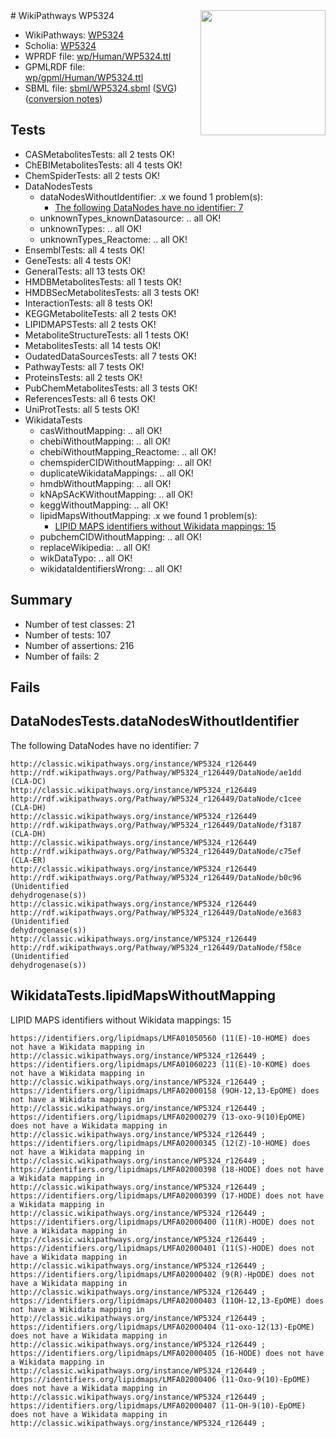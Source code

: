 <img style="float: right; width: 200px" src="../logo.png" />
# WikiPathways WP5324

* WikiPathways: [WP5324](https://identifiers.org/wikipathways:WP5324)
* Scholia: [WP5324](https://scholia.toolforge.org/wikipathways/WP5324)
* WPRDF file: [wp/Human/WP5324.ttl](../wp/Human/WP5324.ttl)
* GPMLRDF file: [wp/gpml/Human/WP5324.ttl](../wp/gpml/Human/WP5324.ttl)
* SBML file: [sbml/WP5324.sbml](../sbml/WP5324.sbml) ([SVG](../sbml/WP5324.svg)) ([conversion notes](../sbml/WP5324.txt))

## Tests
* CASMetabolitesTests: all 2 tests OK!
* ChEBIMetabolitesTests: all 4 tests OK!
* ChemSpiderTests: all 2 tests OK!
* DataNodesTests
    * dataNodesWithoutIdentifier: .x we found 1 problem(s):
        * [The following DataNodes have no identifier: 7](#d2d32fa6)
    * unknownTypes_knownDatasource: .. all OK!
    * unknownTypes: .. all OK!
    * unknownTypes_Reactome: .. all OK!
* EnsemblTests: all 4 tests OK!
* GeneTests: all 4 tests OK!
* GeneralTests: all 13 tests OK!
* HMDBMetabolitesTests: all 1 tests OK!
* HMDBSecMetabolitesTests: all 3 tests OK!
* InteractionTests: all 8 tests OK!
* KEGGMetaboliteTests: all 2 tests OK!
* LIPIDMAPSTests: all 2 tests OK!
* MetaboliteStructureTests: all 1 tests OK!
* MetabolitesTests: all 14 tests OK!
* OudatedDataSourcesTests: all 7 tests OK!
* PathwayTests: all 7 tests OK!
* ProteinsTests: all 2 tests OK!
* PubChemMetabolitesTests: all 3 tests OK!
* ReferencesTests: all 6 tests OK!
* UniProtTests: all 5 tests OK!
* WikidataTests
    * casWithoutMapping: .. all OK!
    * chebiWithoutMapping: .. all OK!
    * chebiWithoutMapping_Reactome: .. all OK!
    * chemspiderCIDWithoutMapping: .. all OK!
    * duplicateWikidataMappings: .. all OK!
    * hmdbWithoutMapping: .. all OK!
    * kNApSAcKWithoutMapping: .. all OK!
    * keggWithoutMapping: .. all OK!
    * lipidMapsWithoutMapping: .x we found 1 problem(s):
        * [LIPID MAPS identifiers without Wikidata mappings: 15](#41c16d14)
    * pubchemCIDWithoutMapping: .. all OK!
    * replaceWikipedia: .. all OK!
    * wikDataTypo: .. all OK!
    * wikidataIdentifiersWrong: .. all OK!


## Summary

* Number of test classes: 21
* Number of tests: 107
* Number of assertions: 216
* Number of fails: 2

## Fails

<a name="d2d32fa6" />

## DataNodesTests.dataNodesWithoutIdentifier

The following DataNodes have no identifier: 7
```
http://classic.wikipathways.org/instance/WP5324_r126449 http://rdf.wikipathways.org/Pathway/WP5324_r126449/DataNode/ae1dd (CLA-DC)
http://classic.wikipathways.org/instance/WP5324_r126449 http://rdf.wikipathways.org/Pathway/WP5324_r126449/DataNode/c1cee (CLA-DH)
http://classic.wikipathways.org/instance/WP5324_r126449 http://rdf.wikipathways.org/Pathway/WP5324_r126449/DataNode/f3187 (CLA-DH)
http://classic.wikipathways.org/instance/WP5324_r126449 http://rdf.wikipathways.org/Pathway/WP5324_r126449/DataNode/c75ef (CLA-ER)
http://classic.wikipathways.org/instance/WP5324_r126449 http://rdf.wikipathways.org/Pathway/WP5324_r126449/DataNode/b0c96 (Unidentified
dehydrogenase(s))
http://classic.wikipathways.org/instance/WP5324_r126449 http://rdf.wikipathways.org/Pathway/WP5324_r126449/DataNode/e3683 (Unidentified
dehydrogenase(s))
http://classic.wikipathways.org/instance/WP5324_r126449 http://rdf.wikipathways.org/Pathway/WP5324_r126449/DataNode/f58ce (Unidentified
dehydrogenase(s))
```

<a name="41c16d14" />

## WikidataTests.lipidMapsWithoutMapping

LIPID MAPS identifiers without Wikidata mappings: 15
```
https://identifiers.org/lipidmaps/LMFA01050560 (11(E)-10-HOME) does not have a Wikidata mapping in http://classic.wikipathways.org/instance/WP5324_r126449 ; 
https://identifiers.org/lipidmaps/LMFA01060223 (11(E)-10-KOME) does not have a Wikidata mapping in http://classic.wikipathways.org/instance/WP5324_r126449 ; 
https://identifiers.org/lipidmaps/LMFA02000158 (9OH-12,13-EpOME) does not have a Wikidata mapping in http://classic.wikipathways.org/instance/WP5324_r126449 ; 
https://identifiers.org/lipidmaps/LMFA02000279 (13-oxo-9(10)EpOME) does not have a Wikidata mapping in http://classic.wikipathways.org/instance/WP5324_r126449 ; 
https://identifiers.org/lipidmaps/LMFA02000345 (12(Z)-10-HOME) does not have a Wikidata mapping in http://classic.wikipathways.org/instance/WP5324_r126449 ; 
https://identifiers.org/lipidmaps/LMFA02000398 (18-HODE) does not have a Wikidata mapping in http://classic.wikipathways.org/instance/WP5324_r126449 ; 
https://identifiers.org/lipidmaps/LMFA02000399 (17-HODE) does not have a Wikidata mapping in http://classic.wikipathways.org/instance/WP5324_r126449 ; 
https://identifiers.org/lipidmaps/LMFA02000400 (11(R)-HODE) does not have a Wikidata mapping in http://classic.wikipathways.org/instance/WP5324_r126449 ; 
https://identifiers.org/lipidmaps/LMFA02000401 (11(S)-HODE) does not have a Wikidata mapping in http://classic.wikipathways.org/instance/WP5324_r126449 ; 
https://identifiers.org/lipidmaps/LMFA02000402 (9(R)-HpODE) does not have a Wikidata mapping in http://classic.wikipathways.org/instance/WP5324_r126449 ; 
https://identifiers.org/lipidmaps/LMFA02000403 (11OH-12,13-EpOME) does not have a Wikidata mapping in http://classic.wikipathways.org/instance/WP5324_r126449 ; 
https://identifiers.org/lipidmaps/LMFA02000404 (11-oxo-12(13)-EpOME) does not have a Wikidata mapping in http://classic.wikipathways.org/instance/WP5324_r126449 ; 
https://identifiers.org/lipidmaps/LMFA02000405 (16-HODE) does not have a Wikidata mapping in http://classic.wikipathways.org/instance/WP5324_r126449 ; 
https://identifiers.org/lipidmaps/LMFA02000406 (11-Oxo-9(10)-EpOME) does not have a Wikidata mapping in http://classic.wikipathways.org/instance/WP5324_r126449 ; 
https://identifiers.org/lipidmaps/LMFA02000407 (11-OH-9(10)-EpOME) does not have a Wikidata mapping in http://classic.wikipathways.org/instance/WP5324_r126449 ; 
```

